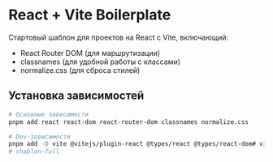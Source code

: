 # React + Vite Boilerplate

Стартовый шаблон для проектов на React с Vite, включающий:
- React Router DOM (для маршрутизации)
- classnames (для удобной работы с классами)
- normalize.css (для сброса стилей)

## Установка зависимостей

```bash
# Основные зависимости
pnpm add react react-dom react-router-dom classnames normalize.css

# Dev-зависимости
pnpm add -D vite @vitejs/plugin-react @types/react @types/react-dom# viteBaseShablon
# shablon-full
